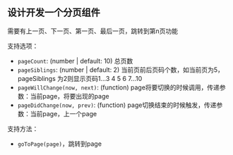## 设计开发一个分页组件

需要有上一页、下一页、第一页、最后一页，跳转到第n页功能

支持选项：
* `pageCount`: (number | default: 10) 总页数
* `pageSiblings`: (number | default: 2) 当前页前后页码个数，如当前页为5，pageSiblings 为2则显示页码1...3 4 5 6 7...10
* `pageWillChange(now, next)`: (function) page将要切换的时候调用，传递参数：当前page，将要出现的page
* `pageDidChange(now, prev)`: (function) page切换结束的时候触发，传递参数：当前page，上一个page

支持方法：
* `goToPage(page)`，跳转到page

